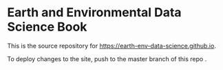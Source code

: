 # Earth and Environmental Data Science Book

This is the source repository for <https://earth-env-data-science.github.io>.

To deploy changes to the site, push to the master branch of this repo .


